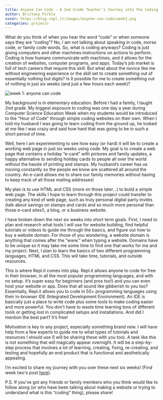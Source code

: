 ```yaml
---
title: Anyone Can Code - A 2nd Grade Teacher’s Journey into the Coding World (Week 1)
author: Brittany Pirkle
cover: https://blog.repl.it/images/anyone-can-code/week1.png
categories: projects
---
```


What do you think of when you hear the word “code” or when someone says they are “coding”? No, I am not talking about speaking in code, morse code, or family code words. So, what is coding anyways? Coding is just giving computers and other machines instructions on actions to perform. Coding is how humans communicate with machines, and it allows for the creation of websites, computer programs, and apps. Today’s job market is full of tech careers that require this skill. But what about the novice like me without engineering experience or the skill set to create something out of essentially nothing but digits? Is it possible for me to create something out of nothing in just six weeks (and just a few hours each week)?

![week 1: anyone can code](https://blog.repl.it/images/anyone-can-code/week1.png)

My background is in elementary education. Before I had a family, I taught 2nd grade. My biggest exposure to coding was one day a year during Computer Science Education Week when my students would be introduced to the “Hour of Code” through simple coding websites on their own. When I told my husband I was going to learn coding from the ground up, he looked at me like I was crazy and said how hard that was going to be in such a short period of time. 

Well, here I am experimenting to see how easy (or hard) it will be to create a working web page in just six weeks using code. My goal is to create a web page that contains a holiday “e-card” with pictures and family updates, a happy alternative to sending holiday cards to people all over the world without the hassle of printing and stamps. My husband’s career has us moving constantly so the people we know are scattered all around the country. An e-card allows me to share our family memories without having to keep track of all those mailing addresses! 

My plan is to use HTML and CSS (more on those later...) to build a simple web page. The skills I hope to learn through this project could transfer to creating any kind of web page, such as truly personal digital party invites (talk about savings on stamps and cards and so much more personal than those e-card sites!), a blog, or a business website. 

I have broken down the next six weeks into short term goals. First, I need to plan and research what tools I will use for website building, find helpful tutorials or videos to guide me through the basics, and figure out how to buy a website domain. For those of you wondering, a website domain is anything that comes after the “www.” when typing a website. Domains have to be unique so it may take me some time to find one that works for me and my project. Next, I plan to learn the basics of two different programming languages, HTML and CSS. This will take time, tutorials, and outside resources. 

This is where Repl.it comes into play. Repl.it allows anyone to code for free in their browser, in all the most popular programming languages, and with no setup. It’s super easy for beginners (and pros too!) and you can even host your website or app. Does that all sound like gibberish to you too? Essentially, Repl.it allows you to code in 50+ programming languages using their in-browser IDE (Integrated Development Environment). An IDE is basically just a place to write code plus some tools to make coding easier and more powerful. You don’t have to waste time learning tons of different tools or getting lost in complicated setups and installations. And did I mention the best part? It’s free!

Motivation is key to any project, especially something brand new. I will have help from a few experts to guide me to what types of tutorials and resources I should use (I will be sharing these with you too). A task like this is not something that will magically appear overnight. It will be a step-by-step process that involves a lot of learning, creating, fixing, re-creating, and testing and hopefully an end product that is functional and aesthetically appealing. 

I’m excited to share my journey with you over these next six weeks! (Find week two's post [here](https://blog.repl.it/anyone-can-code-week2)).

P.S. If you’ve got any friends or family members who you think would like to follow along (or who have been talking about making a website or trying to understand what is this “coding” thing), please share!

